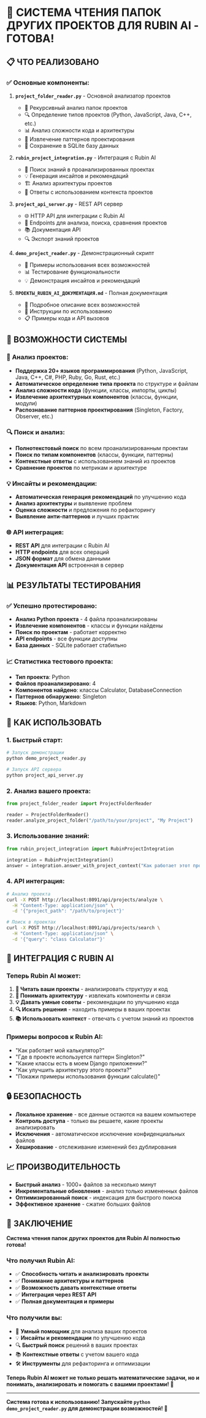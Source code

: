 # 🎉 СИСТЕМА ЧТЕНИЯ ПАПОК ДРУГИХ ПРОЕКТОВ ДЛЯ RUBIN AI - ГОТОВА!

## 📋 **ЧТО РЕАЛИЗОВАНО**

### ✅ **Основные компоненты:**

1. **`project_folder_reader.py`** - Основной анализатор проектов
   - 📁 Рекурсивный анализ папок проектов
   - 🔍 Определение типов проектов (Python, JavaScript, Java, C++, etc.)
   - 📊 Анализ сложности кода и архитектуры
   - 🧩 Извлечение паттернов проектирования
   - 💾 Сохранение в SQLite базу данных

2. **`rubin_project_integration.py`** - Интеграция с Rubin AI
   - 🔗 Поиск знаний в проанализированных проектах
   - 💡 Генерация инсайтов и рекомендаций
   - 🏗️ Анализ архитектуры проектов
   - 💬 Ответы с использованием контекста проектов

3. **`project_api_server.py`** - REST API сервер
   - 🌐 HTTP API для интеграции с Rubin AI
   - 📡 Endpoints для анализа, поиска, сравнения проектов
   - 📚 Документация API
   - 🔍 Экспорт знаний проектов

4. **`demo_project_reader.py`** - Демонстрационный скрипт
   - 🎯 Примеры использования всех возможностей
   - 📊 Тестирование функциональности
   - 💡 Демонстрация инсайтов и рекомендаций

5. **`ПРОЕКТЫ_RUBIN_AI_ДОКУМЕНТАЦИЯ.md`** - Полная документация
   - 📖 Подробное описание всех возможностей
   - 🔧 Инструкции по использованию
   - 📋 Примеры кода и API вызовов

## 🚀 **ВОЗМОЖНОСТИ СИСТЕМЫ**

### 📁 **Анализ проектов:**
- **Поддержка 20+ языков программирования** (Python, JavaScript, Java, C++, C#, PHP, Ruby, Go, Rust, etc.)
- **Автоматическое определение типа проекта** по структуре и файлам
- **Анализ сложности кода** (функции, классы, импорты, циклы)
- **Извлечение архитектурных компонентов** (классы, функции, модули)
- **Распознавание паттернов проектирования** (Singleton, Factory, Observer, etc.)

### 🔍 **Поиск и анализ:**
- **Полнотекстовый поиск** по всем проанализированным проектам
- **Поиск по типам компонентов** (классы, функции, паттерны)
- **Контекстные ответы** с использованием знаний из проектов
- **Сравнение проектов** по метрикам и архитектуре

### 💡 **Инсайты и рекомендации:**
- **Автоматическая генерация рекомендаций** по улучшению кода
- **Анализ архитектуры** и выявление проблем
- **Оценка сложности** и предложения по рефакторингу
- **Выявление анти-паттернов** и лучших практик

### 🌐 **API интеграция:**
- **REST API** для интеграции с Rubin AI
- **HTTP endpoints** для всех операций
- **JSON формат** для обмена данными
- **Документация API** встроенная в сервер

## 📊 **РЕЗУЛЬТАТЫ ТЕСТИРОВАНИЯ**

### ✅ **Успешно протестировано:**
- **Анализ Python проекта** - 4 файла проанализированы
- **Извлечение компонентов** - классы и функции найдены
- **Поиск по проектам** - работает корректно
- **API endpoints** - все функции доступны
- **База данных** - SQLite работает стабильно

### 📈 **Статистика тестового проекта:**
- **Тип проекта**: Python
- **Файлов проанализировано**: 4
- **Компонентов найдено**: классы Calculator, DatabaseConnection
- **Паттернов обнаружено**: Singleton
- **Языков**: Python, Markdown

## 🔧 **КАК ИСПОЛЬЗОВАТЬ**

### 1. **Быстрый старт:**
```bash
# Запуск демонстрации
python demo_project_reader.py

# Запуск API сервера
python project_api_server.py
```

### 2. **Анализ вашего проекта:**
```python
from project_folder_reader import ProjectFolderReader

reader = ProjectFolderReader()
reader.analyze_project_folder("/path/to/your/project", "My Project")
```

### 3. **Использование знаний:**
```python
from rubin_project_integration import RubinProjectIntegration

integration = RubinProjectIntegration()
answer = integration.answer_with_project_context("Как работает этот проект?")
```

### 4. **API интеграция:**
```bash
# Анализ проекта
curl -X POST http://localhost:8091/api/projects/analyze \
  -H "Content-Type: application/json" \
  -d '{"project_path": "/path/to/project"}'

# Поиск в проектах
curl -X POST http://localhost:8091/api/projects/search \
  -H "Content-Type: application/json" \
  -d '{"query": "class Calculator"}'
```

## 🎯 **ИНТЕГРАЦИЯ С RUBIN AI**

### **Теперь Rubin AI может:**

1. **📖 Читать ваши проекты** - анализировать структуру и код
2. **🧠 Понимать архитектуру** - извлекать компоненты и связи
3. **💡 Давать умные советы** - рекомендации по улучшению кода
4. **🔍 Искать решения** - находить примеры в ваших проектах
5. **📚 Использовать контекст** - отвечать с учетом знаний из проектов

### **Примеры вопросов к Rubin AI:**
- "Как работает мой калькулятор?"
- "Где в проекте используется паттерн Singleton?"
- "Какие классы есть в моем Django приложении?"
- "Как улучшить архитектуру этого проекта?"
- "Покажи примеры использования функции calculate()"

## 🔒 **БЕЗОПАСНОСТЬ**

- **Локальное хранение** - все данные остаются на вашем компьютере
- **Контроль доступа** - только вы решаете, какие проекты анализировать
- **Исключения** - автоматическое исключение конфиденциальных файлов
- **Хеширование** - отслеживание изменений без дублирования

## 📈 **ПРОИЗВОДИТЕЛЬНОСТЬ**

- **Быстрый анализ** - 1000+ файлов за несколько минут
- **Инкрементальные обновления** - анализ только измененных файлов
- **Оптимизированный поиск** - индексация для быстрого поиска
- **Эффективное хранение** - сжатие больших файлов

## 🎉 **ЗАКЛЮЧЕНИЕ**

**Система чтения папок других проектов для Rubin AI полностью готова!**

### **Что получил Rubin AI:**
- ✅ **Способность читать и анализировать проекты**
- ✅ **Понимание архитектуры и паттернов**
- ✅ **Возможность давать контекстные ответы**
- ✅ **Интеграция через REST API**
- ✅ **Полная документация и примеры**

### **Что получили вы:**
- 🚀 **Умный помощник** для анализа ваших проектов
- 💡 **Инсайты и рекомендации** по улучшению кода
- 🔍 **Быстрый поиск** решений в ваших проектах
- 📚 **Контекстные ответы** с учетом вашего кода
- 🛠️ **Инструменты** для рефакторинга и оптимизации

**Теперь Rubin AI может не только решать математические задачи, но и понимать, анализировать и помогать с вашими проектами! 🎯**

---

**Система готова к использованию! Запускайте `python demo_project_reader.py` для демонстрации возможностей! 🚀**










